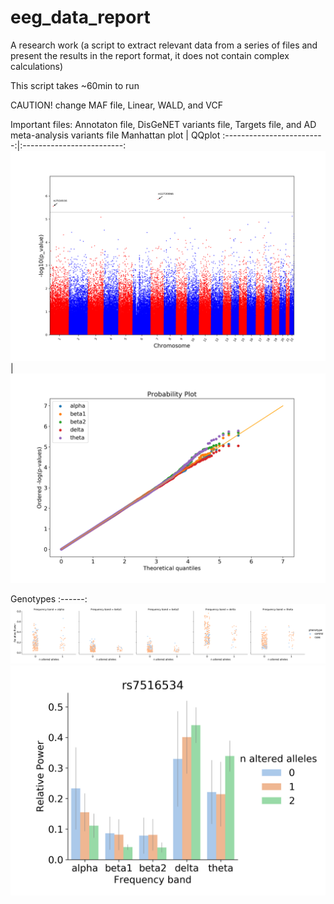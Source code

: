 # eeg_data_report
A research work (a script to extract relevant data from a series of files and present the results in the report format, it does not contain complex calculations)

This script takes ~60min to run

CAUTION! change MAF file, Linear, WALD, and VCF

Important files: Annotaton file, DisGeNET variants file, Targets file, and AD meta-analysis variants file
Manhattan plot             |  QQplot
:-------------------------:|:-------------------------:
![](https://github.com/miguelangelorebelo/eeg_data_report/blob/master/alpha_man.png) | ![](https://github.com/miguelangelorebelo/eeg_data_report/blob/master/QQ.png)

Genotypes 
:------:
![](https://github.com/miguelangelorebelo/eeg_data_report/blob/master/rs71381191.png) 
![](https://github.com/miguelangelorebelo/eeg_data_report/blob/master/rs7516534.png)

